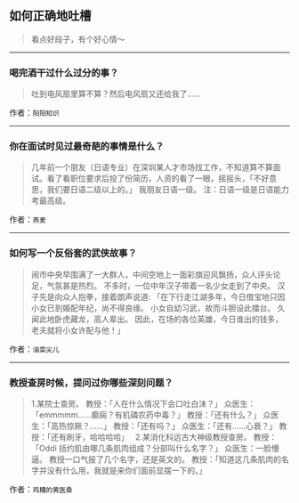 ## 如何正确地吐槽

> 看点好段子，有个好心情～


 
---

### 喝完酒干过什么过分的事？

> 吐到电风扇里算不算？然后电风扇又还给我了……


作者：`阳阳知识`

---

### 你在面试时见过最奇葩的事情是什么？

> 几年前一个朋友（日语专业）在深圳某人才市场找工作，不知道算不算面试。看了看职位要求后投了份简历，人资的看了一眼，摇摇头，「不好意思，我们要日语二级以上的。」
> 我朋友日语一级。
> 注：日语一级是日语能力考最高级。


作者：`燕麦`

---

### 如何写一个反俗套的武侠故事？

> 闹市中央早围满了一大群人，中间空地上一面彩旗迎风飘扬，众人评头论足，气氛甚是热烈。
> 不多时，一位中年汉子带着一名少女走到了中央。
> 汉子先是向众人抱拳，接着朗声说道:
> 「在下行走江湖多年，今日借宝地只因小女已到婚配年纪，尚不得良缘。
> 小女自幼习武，故而斗胆设此擂台。
> 久闻此地卧虎藏龙，高人辈出。
> 因此，在场的各位英雄，今日谁出的钱多，老夫就将小女许配与他！」


作者：`油菜尖儿`

---

### 教授查房时候，提问过你哪些深刻问题？

> 1.某院士查房。
> 教授：「人在什么情况下会口吐白沫？」
> 众医生：「emmmmm……癫痫？有机磷农药中毒？」
> 教授：「还有什么？」
> 众医生：「高热惊厥？……」
> 教授：「还有吗？」
> 众医生：「还有……心衰？」
> 教授：「还有刷牙，哈哈哈哈」
>  
> 2.某消化科远古大神级教授查房。
> 教授：「Oddi 括约肌由哪几条肌肉组成？分部叫什么名字？」
> 众医生：一脸懵逼。
> 教授一口气报了几个名字，还是英文的。
> 教授：「知道这几条肌肉的名字并没有什么用，我就是来你们面前显摆一下的。」


作者：`鸡糟的黄医桑`